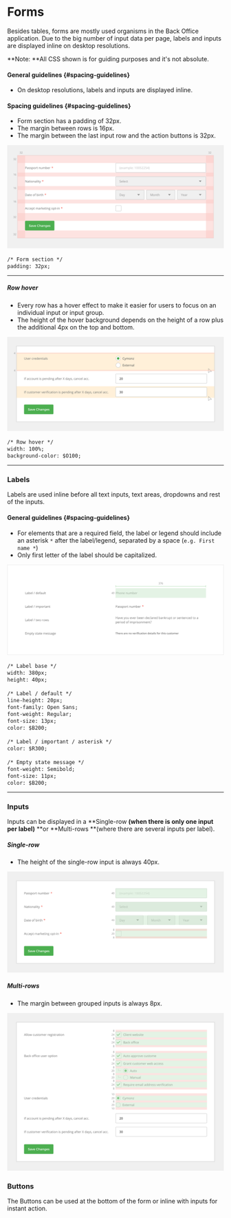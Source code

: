 # Forms

Besides tables, forms are mostly used organisms in the Back Office application. Due to the big number of input data per page, labels and inputs are displayed inline on desktop resolutions.

**Note: **All CSS shown is for guiding purposes and it's not absolute.

#### General guidelines {#spacing-guidelines}

* On desktop resolutions, labels and inputs are displayed inline.

#### Spacing guidelines {#spacing-guidelines}

* Form section has a padding of 32px.
* The margin between rows is 16px.
* The margin between the last input row and the action buttons is 32px. 

![](/assets/organisms/forms-spacing.png)

```
/* Form section */
padding: 32px;
```

---

##### Row hover

* Every row has a hover effect to make it easier for users to focus on an individual input or input group.
* The height of the hover background depends on the height of a row plus the additional 4px on the top and bottom.

![](/assets/organisms/forms-rows-hover.png)

```
/* Row hover */
width: 100%;
background-color: $O100;
```

---

### Labels

Labels are used inline before all text inputs, text areas, dropdowns and rest of the inputs.

#### General guidelines {#spacing-guidelines}

* For elements that are a required field, the label or legend should include an asterisk `*` after the label/legend, separated by a space \(`e.g. First name *`\)
* Only first letter of the label should be capitalized.

![](/assets/organisms/forms-labels-sizing.png)

```
/* Label base */
width: 380px;
height: 40px;

/* Label / default */
line-height: 20px;
font-family: Open Sans;
font-weight: Regular;
font-size: 13px;
color: $B200;

/* Label / important / asterisk */
color: $R300;

/* Empty state message */
font-weight: Semibold;
font-size: 11px;
color: $B200;
```

---

### Inputs

Inputs can be displayed in a **Single-row **\(when there is only one input per label\)** **or **Multi-rows **\(where there are several inputs per label\).

##### Single-row

* The height of the single-row input is always 40px.

![](/assets/organisms/forms-single-input-types.png)

##### Multi-rows

* The margin between grouped inputs is always 8px.

![](/assets/organisms/forms-multi-input-types.png)

### Buttons

The Buttons can be used at the bottom of the form or inline with inputs for instant action.

